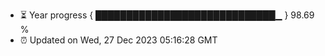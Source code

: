 - ⏳ Year progress { █████████████████████████████▁ } 98.69 %
- ⏰ Updated on Wed, 27 Dec 2023 05:16:28 GMT

